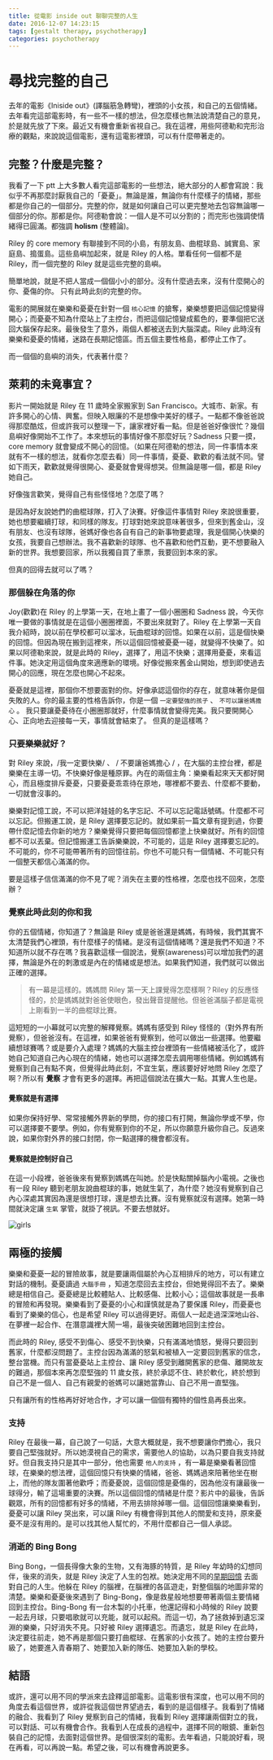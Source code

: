```yaml
---
title: 從電影 inside out 聊聊完整的人生
date: 2016-12-07 14:23:15
tags: [gestalt therapy, psychotherapy]
categories: psychotherapy
---
```


尋找完整的自己
================================


去年的電影《Iniside out》(譯腦筋急轉彎)，裡頭的小女孩，和自己的五個情緒。去年看完這部電影時，有一些不一樣的想法，但怎麼樣也無法說清楚自己的意見，於是就先放了下來。最近又有機會重新省視自己。我在這裡，用些阿德勒和完形治療的觀點，來說說這個電影，還有這電影裡頭，可以有什麼帶著走的。



完整？什麼是完整？
------------------

我看了一下 ptt 上大多數人看完這部電影的一些想法，絕大部分的人都會寫說：我似乎不再那麼討厭我自己的「憂憂」。無論是誰，無論你有什麼樣子的情緒，那些都是你自己的一個部分。完整的你，就是如何讓自己可以更完整地去包容無論哪一個部分的你。那都是你。阿德勒會說：一個人是不可以分割的；而完形也強調使情緒得已圓滿。都強調 **holism** (整體論)。

Riley 的 core memory 有聯接到不同的小島，有朋友島、曲棍球島、誠實島、家庭島、搗蛋島。這些島嶼加起來，就是 Riley 的人格。單看任何一個都不是 Riley，而一個完整的 Riley 就是這些完整的島嶼。
<!--more-->
簡單地說，就是不把人當成一個個小小的部分。沒有什麼過去來，沒有什麼開心的你、憂傷的你。 只有此時此刻的完整的你。

電影的開展就在樂樂和憂憂在針對一個 `核心記憶` 的搶奪，樂樂想要把這個記憶變得開心；而憂憂不知為什麼站上了主控台，而把這個記憶變成藍色的，要準個把它送回大腦保存起來。最後發生了意外，兩個人都被送去到大腦深處。Riley 此時沒有樂樂和憂憂的情緒，迷路在長期記憶區。而五個主要性格島，都停止工作了。

而一個個的島嶼的消失，代表著什麼？

萊莉的未竟事宜？
----------------

影片一開始就是 Riley 在 11 歲時全家搬家到 San Francisco。大城市、新家。有許多開心的心情、興奮。但映入眼廉的不是想像中美好的樣子。一點都不像爸爸說得那麼酷炫，但或許我可以整理一下，讓家裡好看一點。但是爸爸好像很忙？幾個島嶼好像開始不工作了。本來想玩的事情好像不那麼好玩？Sadness 只要一摸，core memory 就會變成不開心的回憶。（如果在阿德勒的想法，同一件事情本來就有不一樣的想法，就看你怎麼去看）同一件事情，憂憂、歡歡的看法就不同。譬如下雨天，歡歡就覺得很開心、憂憂就會覺得想哭。但無論是哪一個，都是 Riley 她自己。

好像強言歡笑，覺得自己有些怪怪地？怎麼了嗎？

是因為好友說她們的曲棍球隊，打入了決賽。好像這件事情對 Riley 來說很重要，她也想要繼續打球，和同樣的隊友。打球對她來說意味著很多，但來到舊金山，沒有朋友、也沒有球隊，爸媽好像也各自有自己的新事物要處理，我是個開心快樂的女孩，我要自己想辦法。我不喜歡新的球隊、也不喜歡和他們互動，更不想要融入新的世界。我想要回家，所以我獨自買了車票，我要回到本來的家。

但真的回得去就可以了嗎？

### 那個躲在角落的你

Joy(歡歡)在 Riley 的上學第一天，在地上畫了一個小圈圈和 Sadness 說，今天你唯一要做的事情就是在這個小圈圈裡面，不要出來就對了。Riley 在上學第一天自我介紹時，說以前在學校都可以溜冰，玩曲棍球的回憶。如果在以前，這是個快樂的回憶。但因為現在搬到這裡來，所以這個回憶被憂憂一碰，就變得不快樂了。如果以阿德勒來說，就是此時的 Riley，選擇了，用這不快樂；選擇用憂憂，來看這件事。她決定用這個角度來適應新的環境。好像從搬來舊金山開始，想到即使過去開心的回應，現在怎麼也開心不起來。

憂憂就是這裡，那個你不想要面對的你。好像承認這個你的存在，就意味著你是個失敗的人。你的最主要的性格告訴你，你是一個 `一定要堅強的孩子` 、 `不可以讓爸媽擔心` 。 我只要讓憂憂待在小圈圈那就好，什麼事情就會變得完美。我只要開開心心、正向地去迎接每一天，事情就會結束了。 但真的是這樣嗎？

### 只要樂樂就好？

對 Riley 來說，/我一定要快樂/ 、 / 不要讓爸媽擔心 / ，在大腦的主控台裡，都是樂樂在主導一切。不快樂好像是種原罪。內在的兩個主角：樂樂看起來天天都好開心，而且極度排斥憂憂，只要憂憂乖乖待在原地，哪裡都不要去、什麼都不要動，一切就會沒事的。

樂樂對記憶工說，不可以把洋娃娃的名字忘記、不可以忘記電話號碼。什麼都不可以忘記。但搬運工說，是 Riley 選擇要忘記的。就如果前一篇文章有提到過，你要帶什麼記憶去你新的地方？樂樂覺得只要把每個回憶都塗上快樂就好。所有的回憶都不可以丟棄。但記憶搬運工告訴樂樂說，不可能的，這是 Riley 選擇要忘記的。不可能的，你不可能帶著所有的回憶往前。你也不可能只有一個情緒、不可能只有一個整天都信心滿滿的你。

要是這樣子信信滿滿的你不見了呢？消失在主要的性格裡，怎麼也找不回來，怎麼辦？

### 覺察此時此刻的你和我

你的五個情緒，你知道了？無論是 Riley 或是爸爸還是媽媽，有時候，我們其實不太清楚我們心裡頭，有什麼樣子的情緒。是沒有這個情緒嗎？還是我們不知道？不知道所以就不存在嗎？我喜歡這樣一個說法，覺察(awareness)可以增加我們的選擇，無論是外在的刺激或是內在的情緒或是想法。如果我們知道，我們就可以做出正確的選擇。

> 有一幕是這樣的。媽媽問 Riley 第一天上課覺得怎麼樣啊？Riley 的反應怪怪的，於是媽媽就對爸爸使眼色，發出聲音提醒他。但爸爸滿腦子都是電視上剛看到一半的曲棍球比賽。

這短短的一小幕就可以完整的解釋覺察。媽媽有感受到 Riley 怪怪的（對外界有所覺察），但爸爸沒有。在這裡，如果爸爸有覺察到，他可以做出一些選擇。他要繼續想球賽嗎？或是要介入處理？媽媽的大腦主控台裡頭有一些情緒被活化了，或許她自己知道自己內心現在的情緒，她也可以選擇怎麼去調用哪些情緒。例如媽媽有覺察到自己有點不爽，但覺得此時此刻，不宜生氣，應該要好好地問 Riley 怎麼了啊？所以有 **覺察** 才會有更多的選擇。再把這個說法在擴大一點。其實人生也是。

#### 覺察就是有選擇

如果你保持好學、常常接觸外界新的學問，你的接口有打開，無論你學或不學，你可以選擇要不要學。例如，你有覺察到你的不足，所以你願意升級你自己。反過來說，如果你對外界的接口封閉，你一點選擇的機會都沒有。

#### 覺察就是控制好自己

在這一小段裡，爸爸後來有覺察到媽媽在叫她。於是快點關掉腦內小電視。之後也有一段 Riley 聽到老朋友說曲棍球的事，她就生氣了，為什麼？她沒有覺察到自己內心深處其實因為還是很想打球，還是想去比賽。沒有覺察就沒有選擇。她第一時間就決定讓 `生氣` 掌管，就掛了視訊。不要去想就好。


![girls](https://dl.dropboxusercontent.com/u/22163115/pitures/girls.jpg)

兩極的接觸
----------

樂樂和憂憂一起的冒險故事，就是要讓兩個屬於內心互相排斥的地方，可以有建立對話的機制。憂憂讀過 `大腦手冊` ，知道怎麼回去主控台，但她覺得回不去了。樂樂總是相信自己。憂憂總是比較體貼人、比較感傷、比較小心；這個故事就是一長串的冒險和再發現。樂樂看到了憂憂的小心和謹慎就是為了要保護 Riley，而憂憂也看到了樂樂的信心，也是希望 Riley 可以過得更好。兩個人一起走過深深地山谷、在夢裡一起合作、在潛意識裡大鬧一場，最後突破困難地回到主控台。

而此時的 Riley, 感受不到傷心、感受不到快樂，只有滿滿地憤怒，覺得只要回到舊家，什麼都沒問題了。主控台因為滿滿的怒氣和被植入一定要回到舊家的信念，整台當機。而只有當憂憂站上主控台、讓 Riley 感受到離開舊家的悲傷、離開故友的難過，那個本來再怎麼堅強的 11 歲女孩，終於承認不住、終於軟化，終於想到自己不是一個人、自己有親愛的爸媽可以讓她當靠山、自己不用一直堅強。

只有讓所有的性格再好好地合作，才可以讓一個個有獨特的個性島再長出來。

### 支持

Riley 在最後一幕，自己說了一句話，大意大概就是，我不想要讓你們擔心，我只要自己堅強就好。所以她漠視自己的需求，需要他人的協助，以為只要自我支持就好。但自我支持只是其中一部分，他也需要 `他人的支持` ，有一幕是樂樂看著回憶球，在樂樂的想法裡，這個回憶只有快樂的情緒，爸爸、媽媽過來陪著他坐在樹上，而他的隊友圍著他歡呼；而憂憂說，這個回憶是憂傷的，因為他沒有讓最後一球得分，輸了這場重要的決賽。所以這個回憶的情緒是什麼？影片中的最後，告訴觀眾，所有的回憶都有好多的情緒，不用去排除掉哪一個。這個回憶讓樂樂看到，憂憂可以讓 Riley 哭出來，可以讓 Riley 有機會得到其他人的關愛和支持，原來憂憂不是沒有用的。是可以找其他人幫忙的，不用什麼都自己一個人承認。

### 消逝的 Bing Bong

Bing Bong，一個長得像大象的生物，又有海豚的特質，是 Riley 年幼時的幻想同伴，後來的消失，就是 Riley 決定了人生的包袱。她決定用不同的[早期回憶](http://hsuancheng.net/2016/10/26/early-recollection-intro/) 去面對自己的人生。他躲在 Riley 的腦裡，在腦裡的各區遊走，對整個腦的地圖非常的清楚。樂樂和憂憂後來遇到了 Bing-Bong，像是救星般地想要帶著兩個主要情緒回到主控台。Bing-Bong 有一台木製的小托車，他還記得和小時候的 Riley 說要一起去月球，只要唱歌就可以充能，就可以起飛。而這一切，為了拯救掉到遺忘深淵的樂樂，只好消失不見。只好被 Riley 選擇遺忘。而遺忘，就是 Riley 在此時，決定要往前走，她不再是那個只要打曲棍球、在舊家的小女孩了。她的主控台要升級了，她要進入青春期了、她要加入新的隊伍、她要加入新的學校。

結語
----

或許，還可以用不同的學派來去詮釋這部電影。這電影很有深度，也可以用不同的角度去看這個世界，或許從我這個世界望過去，看到的是這個樣子。我看到了情緒的融合、我看到了 Riley 覺察到自己的情緒，我看到 Riley 選擇讓兩個對立的我，可以對話、可以有機會合作。我看到人在成長的過程中，選擇不同的眼鏡、重新包裝自己的記憶，去面對這個世界。是個很深刻的電影。去年看過，只能說好看，現在再看，可以再說一點。希望之後，可以有機會再說更多。
